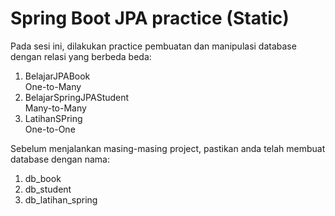 # Spring Boot JPA practice (Static)

Pada sesi ini, dilakukan practice pembuatan dan manipulasi database dengan relasi yang berbeda beda:

1. BelajarJPABook <br>
   One-to-Many
2. BelajarSpringJPAStudent <br>
   Many-to-Many
3. LatihanSPring <br>
   One-to-One

Sebelum menjalankan masing-masing project, pastikan anda telah membuat database dengan nama:

1. db_book
2. db_student
3. db_latihan_spring
